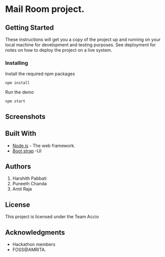 # Mail Room project.


## Getting Started

These instructions will get you a copy of the project up and running on your local machine for development and testing purposes. See deployment for notes on how to deploy the project on a live system.

### Installing

Install the required npm packages

```
npm install
```

Run the demo

```
npm start
```

## Screenshots



## Built With

* [Node js](https://nodejs.org/en/) - The web framework.
* [Boot strap](https://getbootstrap.com/) -UI

## Authors

1. Harshith Pabbati <br />
2. Puneeth Chanda <br />
3. Amit Raja <br />

## License

This project is licensed under the Team Accio

## Acknowledgments

* Hackathon members
* FOSS@AMRITA.

